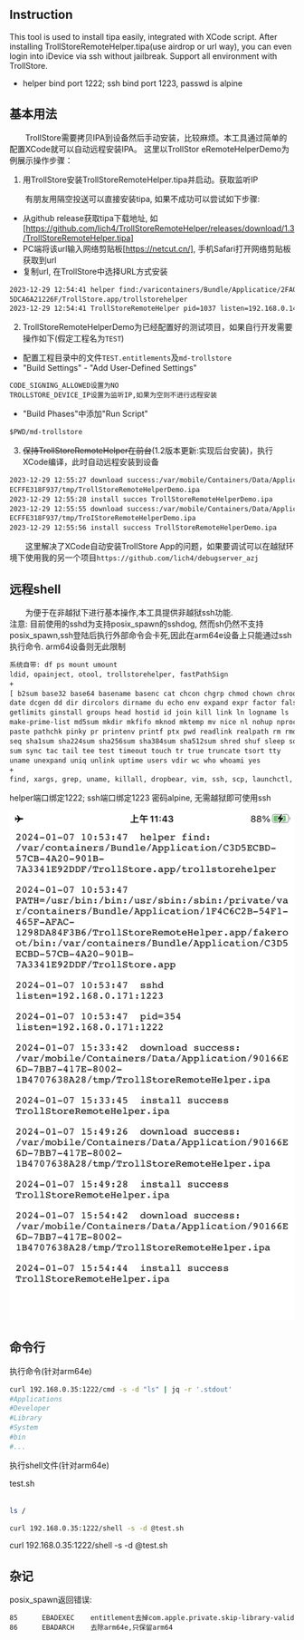 
## Instruction

This tool is used to install tipa easily, integrated with XCode script. After installing TrollStoreRemoteHelper.tipa(use airdrop or url way), you can even login into iDevice via ssh without jailbreak. Support all environment with TrollStore.
* helper bind port 1222; ssh bind port 1223, passwd is alpine

## 基本用法

&emsp;&emsp;TrollStore需要拷贝IPA到设备然后手动安装，比较麻烦。本工具通过简单的配置XCode就可以自动远程安装IPA。
这里以TrollStor eRemoteHelperDemo为例展示操作步骤：

1. 用TrollStore安装TrollStoreRemoteHelper.tipa并启动。获取监听IP

&emsp;&emsp;有朋友用隔空投送可以直接安装tipa, 如果不成功可以尝试如下步骤:
* 从github release获取tipa下载地址, 如[https://github.com/lich4/TrollStoreRemoteHelper/releases/download/1.3/TrollStoreRemoteHelper.tipa]
* PC端将该url输入网络剪贴板[https://netcut.cn/], 手机Safari打开网络剪贴板获取到url
* 复制url, 在TrollStore中选择URL方式安装
   
```txt
2023-12-29 12:54:41 helper find:/varicontainers/Bundle/Applicatice/2FA0E066-E4F1-468D-9CC6-
5DCA6A21226F/TrollStore.app/trollstorehelper
2023-12-29 12:54:41 TrollStoreRemoteHelper pid=1037 listen=192.168.0.141:1222
```

2. TrollStoreRemoteHelperDemo为已经配置好的测试项目，如果自行开发需要操作如下(假定工程名为`TEST`)

* 配置工程目录中的文件`TEST.entitlements`及`md-trollstore`
* "Build Settings" - "Add User-Defined Settings"  
```txt
CODE_SIGNING_ALLOWED设置为NO  
TROLLSTORE_DEVICE_IP设置为监听IP,如果为空则不进行远程安装
```  
* "Build Phases"中添加"Run Script"
```txt
$PWD/md-trollstore
```

3. ~~保持TrollStoreRemoteHelper在前台~~(1.2版本更新:实现后台安装)，执行XCode编译，此时自动远程安装到设备

```txt
2023-12-29 12:55:27 download success:/var/mobile/Containers/Data/Application/62749933-F4C1-4C2D-AF45-
ECFFE318F937/tmp/TrollStoreRemoteHelperDemo.ipa
2023-12-29 12:55:28 install succes TrollStoreRemoteHelperDemo.ipa
2023-12-29 12:55:55 download success:/var/mobile/Containers/Data/Application/62749933-F4C1-4C2D-AF45-
ECFFE318F937/tmp/TroIStoreRemoteHelperDemo.ipa
2023-12-29 12:55:56 install success TrollStoreRemoteHelperDemo.ipa
```

&emsp;&emsp;这里解决了XCode自动安装TrollStore App的问题，如果要调试可以在越狱环境下使用我的另一个项目`https://github.com/lich4/debugserver_azj`


## 远程shell

&emsp;&emsp;为便于在非越狱下进行基本操作,本工具提供非越狱ssh功能.   
注意: 目前使用的sshd为支持posix_spawn的sshdog, 然而sh仍然不支持posix_spawn,ssh登陆后执行外部命令会卡死,因此在arm64e设备上只能通过ssh执行命令.
arm64设备则无此限制



```txt
系统自带: df ps mount umount
ldid, opainject, otool, trollstorehelper, fastPathSign
+
[ b2sum base32 base64 basename basenc cat chcon chgrp chmod chown chroot cksum comm cp csplit cut 
date dcgen dd dir dircolors dirname du echo env expand expr factor false fmt fold 
getlimits ginstall groups head hostid id join kill link ln logname ls 
make-prime-list md5sum mkdir mkfifo mknod mktemp mv nice nl nohup nproc numfmt od 
paste pathchk pinky pr printenv printf ptx pwd readlink realpath rm rmdir runcon 
seq sha1sum sha224sum sha256sum sha384sum sha512sum shred shuf sleep sort split stat stdbuf stty 
sum sync tac tail tee test timeout touch tr true truncate tsort tty 
uname unexpand uniq unlink uptime users vdir wc who whoami yes
+ 
find, xargs, grep, uname, killall, dropbear, vim, ssh, scp, launchctl, which, ping, ifconfig 
```

helper端口绑定1222; ssh端口绑定1223 密码alpine, 无需越狱即可使用ssh

![](https://raw.githubusercontent.com/lich4/TrollStoreRemoteHelper/main/screenshot.png)

## 命令行

执行命令(针对arm64e)
```bash
curl 192.168.0.35:1222/cmd -s -d "ls" | jq -r '.stdout'
#Applications
#Developer
#Library
#System
#bin
#...
```

执行shell文件(针对arm64e)

test.sh
```bash

ls /
```

```bash
curl 192.168.0.35:1222/shell -s -d @test.sh
```

curl 192.168.0.35:1222/shell -s -d @test.sh

## 杂记

posix_spawn返回错误:
```txt
85      EBADEXEC    entitlement去掉com.apple.private.skip-library-validation
86      EBADARCH    去除arm64e,只保留arm64
```

